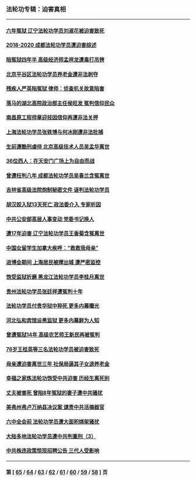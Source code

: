 ### 法轮功专辑：迫害真相
---
#### [六年冤狱 辽宁法轮功学员刘淑花被迫害致死](../../pages/nf4379/n13403835.md) 
#### [2018-2020 成都法轮功学员遭迫害综述](../../pages/nf4379/n13398532.md) 
#### [陷冤狱四年半 高级经济师孟祥龙遭毒打吊铐](../../pages/nf4379/n13400275.md) 
#### [北京平谷区法轮功学员养老金遭非法剥夺](../../pages/nf4379/n13397851.md) 
#### [残疾人严英陷冤狱 律师：侦查机关故意陷害](../../pages/nf4379/n13396140.md) 
#### [落马的湖北高院政治部主任侯旺发 冤判信仰民众](../../pages/nf4379/n13393338.md) 
#### [南昌原工程师章迎枝因信仰再遭非法关押](../../pages/nf4379/n13391753.md) 
#### [上海法轮功学员张轶博与何冰刚遭非法批捕](../../pages/nf4379/n13386352.md) 
#### [生前遭酷刑虐待 北京高级技术人员吴孟华离世](../../pages/nf4379/n13389366.md) 
#### [36位西人：在天安门广场上为自由而战](../../pages/nf4379/n13390029.md) 
#### [曾遭枉判八年 成都法轮功学员吴春兰含冤离世](../../pages/nf4379/n13389091.md) 
#### [吉林省高级法院炮制秘密文件 诬判法轮功学员](../../pages/nf4379/n13386693.md) 
#### [胡汉姣入狱13天死亡 政法委介入 专家析因](../../pages/nf4379/n13388004.md) 
#### [中共公安部高层人事变动 党委书记换人](../../pages/nf4379/n13387129.md) 
#### [遭17年迫害 辽宁法轮功学员王香菊含冤离世](../../pages/nf4379/n13384484.md) 
#### [中国女留学生加拿大疾呼：“救救我母亲”](../../pages/nf4379/n13385264.md) 
#### [进博会期间 上海居民被撵出城 遭严密监控](../../pages/nf4379/n13385048.md) 
#### [饱受监狱折磨 黑龙江法轮功学员李桂月离世](../../pages/nf4379/n13383886.md) 
#### [贵州法轮功学员张廷祥遭冤判十年](../../pages/nf4379/n13382182.md) 
#### [法轮功学员付贵华狱中猝死 更多内幕曝光](../../pages/nf4379/n13381637.md) 
#### [河北弘和宾馆设黑监狱 更多内幕鲜为人知](../../pages/nf4379/n13380687.md) 
#### [曾遭冤狱14年 高级农艺师王新民再被冤判](../../pages/nf4379/n13379932.md) 
#### [76岁王桂英等三名法轮功学员被迫害致死](../../pages/nf4379/n13379414.md) 
#### [母亲遭迫害离世三年 社保局逼其子女退养老金](../../pages/nf4379/n13377537.md) 
#### [幸福之家炼法轮功饱受中共迫害 历经生离死别](../../pages/nf4379/n13377039.md) 
#### [丈夫被害死 曾陷8年冤狱的妻子遭中共骚扰](../../pages/nf4379/n13367791.md) 
#### [美弗州弗卢万纳县决议案 谴责中共活摘器官](../../pages/nf4379/n13375911.md) 
#### [六中全会前 法轮功学员遭大面积绑架骚扰](../../pages/nf4379/n13375690.md) 
#### [大陆多地法轮功学员遭中共判重刑（3）](../../pages/nf4379/n13374324.md) 
#### [中共株连政策惊现招聘公告 三代人受影响](../../pages/nf4379/n13330731.md) 

---
#### 第 [ [65](./65.md) / [64](./64.md) / [63](./63.md) / [62](./62.md) / [61](./61.md) / [60](./60.md) / [59](./59.md) / [58](./58.md) ] 页
